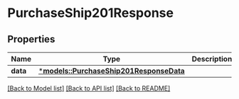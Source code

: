 # PurchaseShip201Response

## Properties
Name | Type | Description | Notes
------------ | ------------- | ------------- | -------------
**data** | [***models::PurchaseShip201ResponseData**](purchase_ship_201_response_data.md) |  | 

[[Back to Model list]](../README.md#documentation-for-models) [[Back to API list]](../README.md#documentation-for-api-endpoints) [[Back to README]](../README.md)



